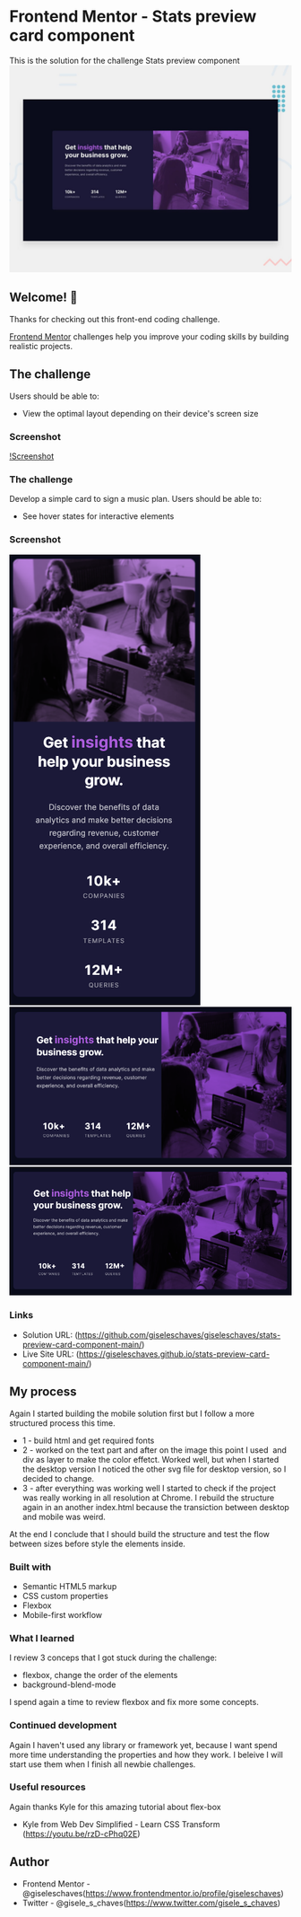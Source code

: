 # Frontend Mentor - Stats preview card component

This is the solution for the challenge Stats preview component
![Design preview for the Stats preview card component coding challenge](./design/desktop-preview.jpg)

## Welcome! 👋

Thanks for checking out this front-end coding challenge.

[Frontend Mentor](https://www.frontendmentor.io) challenges help you improve your coding skills by building realistic projects.

## The challenge

Users should be able to:

- View the optimal layout depending on their device's screen size

### Screenshot

[!Screenshot](./design/solution-screenshot)

### The challenge

Develop a simple card to sign a music plan. Users should be able to:

- See hover states for interactive elements

### Screenshot

![Screenshot mobile](./design/mobile-solution-screenshot.png)
![Screenshot tablet](./design/tablet-solution-screenshot.png)
![Screenshot desktop](./design/desk-solution-screenshot.png)

### Links

- Solution URL: (https://github.com/giseleschaves/giseleschaves/stats-preview-card-component-main/)
- Live Site URL: (https://giseleschaves.github.io/stats-preview-card-component-main/)

## My process

Again I started building the mobile solution first but I follow a more structured process this time.

- 1 - build html and get required fonts
- 2 - worked on the text part and after on the image
  this point I used <image> and div as layer to make the color effetct.
  Worked well, but when I started the desktop version I noticed the other svg file for desktop version, so I decided to change.
- 3 - after everything was working well I started to check if the project was really working in all resolution at Chrome.
  I rebuild the structure again in an another index.html because the transiction between desktop and mobile was weird.

At the end I conclude that I should build the structure and test the flow between sizes before style the elements inside.

### Built with

- Semantic HTML5 markup
- CSS custom properties
- Flexbox
- Mobile-first workflow

### What I learned

I review 3 conceps that I got stuck during the challenge:

- flexbox, change the order of the elements
- background-blend-mode

I spend again a time to review flexbox and fix more some concepts.

### Continued development

Again I haven't used any library or framework yet, because I want spend more time understanding the properties and how they work. I beleive I will start use them when I finish all newbie challenges.

### Useful resources

Again thanks Kyle for this amazing tutorial about flex-box

- Kyle from Web Dev Simplified - Learn CSS Transform (https://youtu.be/rzD-cPhq02E)

## Author

- Frontend Mentor - @giseleschaves(https://www.frontendmentor.io/profile/giseleschaves)
- Twitter - @gisele_s_chaves(https://www.twitter.com/gisele_s_chaves)
